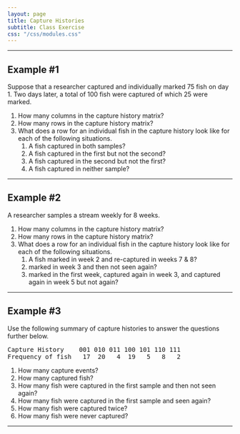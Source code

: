 ```yaml
---
layout: page
title: Capture Histories
subtitle: Class Exercise
css: "/css/modules.css"
---
```


----

## Example #1

Suppose that a researcher captured and individually marked 75 fish on day 1.  Two days later, a total of 100 fish were captured of which 25 were marked.

1. How many columns in the capture history matrix?
1. How many rows in the capture history matrix?
1. What does a row for an individual fish in the capture history look like for each of the following situations.
    1. A fish captured in both samples?
    1. A fish captured in the first but not the second?
    1. A fish captured in the second but not the first?
    1. A fish captured in neither sample?

----

## Example #2

A researcher samples a stream weekly for 8 weeks.

1. How many columns in the capture history matrix?
1. How many rows in the capture history matrix?
1. What does a row for an individual fish in the capture history look like for each of the following situations.
    1. A fish marked in week 2 and re-captured in weeks 7 & 8?
    1. marked in week 3 and then not seen again?
    1. marked in the first week, captured again in week 3, and captured again in week 5 but not again?

----

## Example #3

Use the following summary of capture histories to answer the questions further below.

<pre>
Capture History    001 010 011 100 101 110 111
Frequency of fish   17  20   4  19   5   8   2
</pre>

1. How many capture events?
1. How many captured fish?
1. How many fish were captured in the first sample and then not seen again?
1. How many fish were captured in the first sample and seen again?
1. How many fish were captured twice?
1. How many fish were never captured?

----
